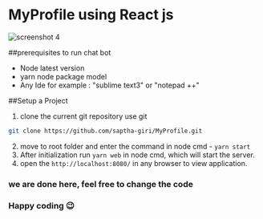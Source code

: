 # MyProfile using React js


![screenshot 4](https://user-images.githubusercontent.com/43612718/46282383-fc140b00-c58e-11e8-86ab-98cda9c11706.png)




##prerequisites to run chat bot

- Node latest version
- yarn node package model
- Any Ide for example : "sublime text3" or "notepad ++"

##Setup a Project

1. clone the current git repository
use git

```bash
git clone https://github.com/saptha-giri/MyProfile.git
```
2. move to root folder and enter the command in node cmd - ``` yarn start ```
3. After initialization run ``` yarn web ``` in node cmd, which will start the server.
4. open the ```http://localhost:8080/``` in any browser to view application.

### we are done here, feel free to change the code
### Happy coding :wink:
